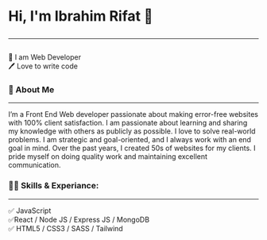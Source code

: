 # Hi, I'm Ibrahim Rifat 👋<hr>

👑 I am Web Developer <br>
🖊️ Love to write code 
<br>
<h3>🚀 About Me </h3>
<hr>
<p>I’m a Front End Web developer passionate about making error-free websites with 100% client satisfaction. I am passionate about learning and sharing my knowledge with others as publicly as possible. I love to solve real-world problems. I am strategic and goal-oriented, and I always work with an end goal in mind. Over the past years, I created 50s of websites for my clients. I pride myself on doing quality work and maintaining excellent communication.</p>

<h3>👨‍💻 Skills & Experiance:</h3>
<hr>
✅ JavaScript <br>
✅React / Node JS / Express JS / MongoDB <br>
✅ HTML5 / CSS3 / SASS / Tailwind

<!--
**G0Z3RO/G0Z3RO** is a ✨ _special_ ✨ repository because its `README.md` (this file) appears on your GitHub profile.

Here are some ideas to get you started:

- 🔭 I’m currently working on ...
- 🌱 I’m currently learning ...
- 👯 I’m looking to collaborate on ...
- 🤔 I’m looking for help with ...
- 💬 Ask me about ...
- 📫 How to reach me: ...
- 😄 Pronouns: ...
- ⚡ Fun fact: ...
-->
